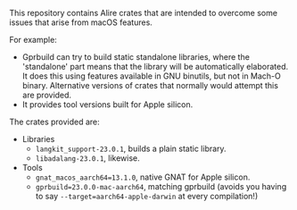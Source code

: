 This repository contains Alire crates that are intended to overcome some issues that arise from macOS features.

For example:

* Gprbuild can try to build static standalone libraries, where the 'standalone' part means that the library will be automatically elaborated. It does this using features available in GNU binutils, but not in Mach-O binary. Alternative versions of crates that normally would attempt this are provided.
* It provides tool versions built for Apple silicon.

The crates provided are:

* Libraries
  * `langkit_support-23.0.1`, builds a plain static library.
  * `libadalang-23.0.1`, likewise.
* Tools
  * `gnat_macos_aarch64=13.1.0`, native GNAT for Apple silicon.
  * `gprbuild=23.0.0-mac-aarch64`, matching gprbuild (avoids you having to say `--target=aarch64-apple-darwin` at every compilation!)
